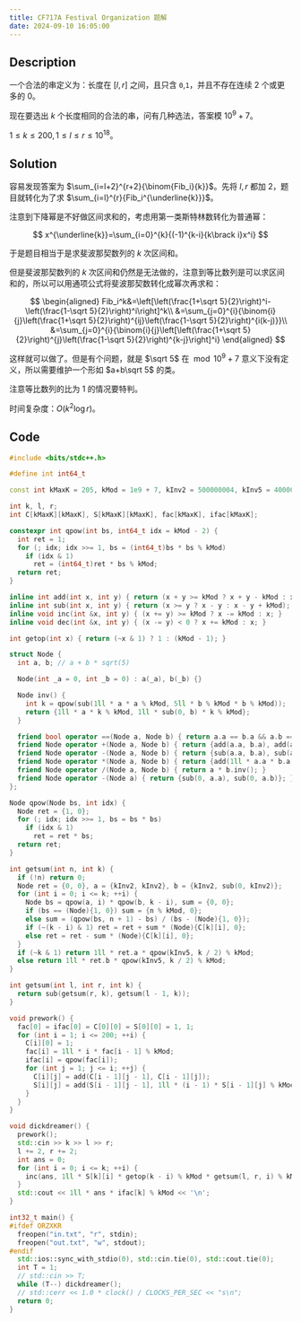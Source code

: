 ```yaml
---
title: CF717A Festival Organization 题解
date: 2024-09-10 16:05:00
---
```


## Description

一个合法的串定义为：长度在 $[l,r]$ 之间，且只含 `0`,`1`，并且不存在连续 $2$ 个或更多的 $0$。

现在要选出 $k$ 个长度相同的合法的串，问有几种选法，答案模 $10^9+7$。

$1\leq k\leq 200,1\leq l\leq r\leq 10^{18}$。

## Solution

容易发现答案为 $\sum_{i=l+2}^{r+2}{\binom{Fib_i}{k}}$。先将 $l,r$ 都加 $2$，题目就转化为了求 $\sum_{i=l}^{r}{Fib_i^{\underline{k}}}$。

注意到下降幂是不好做区间求和的，考虑用第一类斯特林数转化为普通幂：

$$
x^{\underline{k}}=\sum_{i=0}^{k}{(-1)^{k-i}{k\brack i}x^i}
$$

于是题目相当于是求斐波那契数列的 $k$ 次区间和。

但是斐波那契数列的 $k$ 次区间和仍然是无法做的，注意到等比数列是可以求区间和的，所以可以用通项公式将斐波那契数转化成幂次再求和：

$$
\begin{aligned}
Fib_i^k&=\left[\left(\frac{1+\sqrt 5}{2}\right)^i-\left(\frac{1-\sqrt 5}{2}\right)^i\right]^k\\
&=\sum_{j=0}^{i}{\binom{i}{j}\left(\frac{1+\sqrt 5}{2}\right)^{ij}\left(\frac{1-\sqrt 5}{2}\right)^{i(k-j)}}\\
&=\sum_{j=0}^{i}{\binom{i}{j}\left[\left(\frac{1+\sqrt 5}{2}\right)^{j}\left(\frac{1-\sqrt 5}{2}\right)^{k-j}\right]^i}
\end{aligned}
$$

这样就可以做了。但是有个问题，就是 $\sqrt 5$ 在 $\bmod 10^9+7$ 意义下没有定义，所以需要维护一个形如 $a+b\sqrt 5$ 的类。

注意等比数列的比为 $1$ 的情况要特判。

时间复杂度：$O(k^2\log r)$。

## Code

```cpp
#include <bits/stdc++.h>

#define int int64_t

const int kMaxK = 205, kMod = 1e9 + 7, kInv2 = 500000004, kInv5 = 400000003;

int k, l, r;
int C[kMaxK][kMaxK], S[kMaxK][kMaxK], fac[kMaxK], ifac[kMaxK];

constexpr int qpow(int bs, int64_t idx = kMod - 2) {
  int ret = 1;
  for (; idx; idx >>= 1, bs = (int64_t)bs * bs % kMod)
    if (idx & 1)
      ret = (int64_t)ret * bs % kMod;
  return ret;
}

inline int add(int x, int y) { return (x + y >= kMod ? x + y - kMod : x + y); }
inline int sub(int x, int y) { return (x >= y ? x - y : x - y + kMod); }
inline void inc(int &x, int y) { (x += y) >= kMod ? x -= kMod : x; }
inline void dec(int &x, int y) { (x -= y) < 0 ? x += kMod : x; }

int getop(int x) { return (~x & 1) ? 1 : (kMod - 1); }

struct Node {
  int a, b; // a + b * sqrt(5)

  Node(int _a = 0, int _b = 0) : a(_a), b(_b) {}

  Node inv() {
    int k = qpow(sub(1ll * a * a % kMod, 5ll * b % kMod * b % kMod));
    return {1ll * a * k % kMod, 1ll * sub(0, b) * k % kMod};
  }

  friend bool operator ==(Node a, Node b) { return a.a == b.a && a.b == b.b; }
  friend Node operator +(Node a, Node b) { return {add(a.a, b.a), add(a.b, b.b)}; }
  friend Node operator -(Node a, Node b) { return {sub(a.a, b.a), sub(a.b, b.b)}; }
  friend Node operator *(Node a, Node b) { return {add(1ll * a.a * b.a % kMod, 5ll * a.b % kMod * b.b % kMod), add(1ll * a.a * b.b % kMod, 1ll * a.b * b.a % kMod)}; }
  friend Node operator /(Node a, Node b) { return a * b.inv(); }
  friend Node operator -(Node a) { return {sub(0, a.a), sub(0, a.b)}; }
};

Node qpow(Node bs, int idx) {
  Node ret = {1, 0};
  for (; idx; idx >>= 1, bs = bs * bs)
    if (idx & 1)
      ret = ret * bs;
  return ret;
}

int getsum(int n, int k) {
  if (!n) return 0;
  Node ret = {0, 0}, a = {kInv2, kInv2}, b = {kInv2, sub(0, kInv2)};
  for (int i = 0; i <= k; ++i) {
    Node bs = qpow(a, i) * qpow(b, k - i), sum = {0, 0};
    if (bs == (Node){1, 0}) sum = {n % kMod, 0};
    else sum = (qpow(bs, n + 1) - bs) / (bs - (Node){1, 0});
    if (~(k - i) & 1) ret = ret + sum * (Node){C[k][i], 0};
    else ret = ret - sum * (Node){C[k][i], 0};
  }
  if (~k & 1) return 1ll * ret.a * qpow(kInv5, k / 2) % kMod;
  else return 1ll * ret.b * qpow(kInv5, k / 2) % kMod;
}

int getsum(int l, int r, int k) {
  return sub(getsum(r, k), getsum(l - 1, k));
}

void prework() {
  fac[0] = ifac[0] = C[0][0] = S[0][0] = 1, 1;
  for (int i = 1; i <= 200; ++i) {
    C[i][0] = 1;
    fac[i] = 1ll * i * fac[i - 1] % kMod;
    ifac[i] = qpow(fac[i]);
    for (int j = 1; j <= i; ++j) {
      C[i][j] = add(C[i - 1][j - 1], C[i - 1][j]);
      S[i][j] = add(S[i - 1][j - 1], 1ll * (i - 1) * S[i - 1][j] % kMod);
    }
  }
}

void dickdreamer() {
  prework();
  std::cin >> k >> l >> r;
  l += 2, r += 2;
  int ans = 0;
  for (int i = 0; i <= k; ++i) {
    inc(ans, 1ll * S[k][i] * getop(k - i) % kMod * getsum(l, r, i) % kMod);
  }
  std::cout << 1ll * ans * ifac[k] % kMod << '\n';
}

int32_t main() {
#ifdef ORZXKR
  freopen("in.txt", "r", stdin);
  freopen("out.txt", "w", stdout);
#endif
  std::ios::sync_with_stdio(0), std::cin.tie(0), std::cout.tie(0);
  int T = 1;
  // std::cin >> T;
  while (T--) dickdreamer();
  // std::cerr << 1.0 * clock() / CLOCKS_PER_SEC << "s\n";
  return 0;
}
```